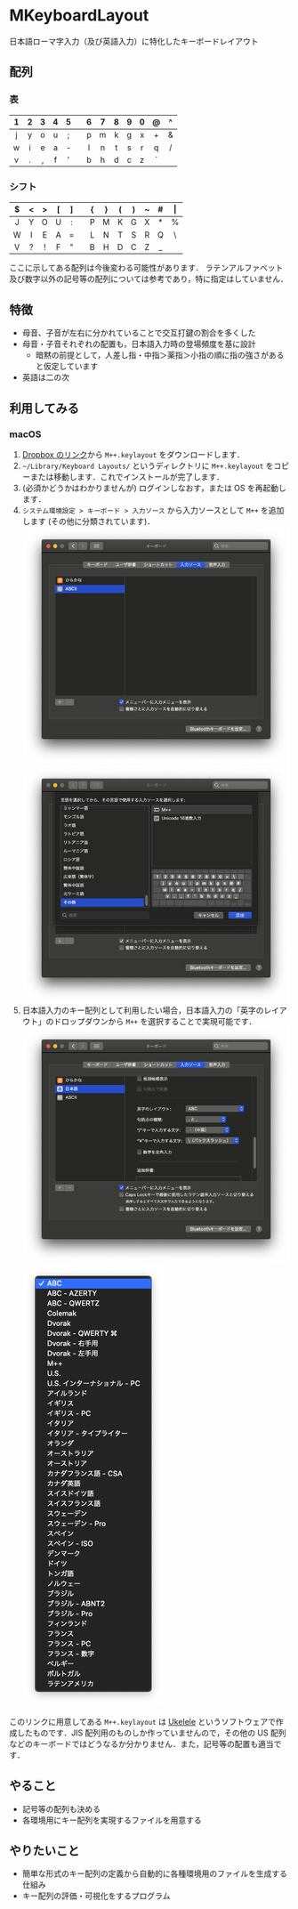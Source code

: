 <link
  href="https://raw.githubusercontent.com/cwd-k2/MKeyboardLayout/master/resources/styles.css"
  rel="stylesheet"
>

# MKeyboardLayout

日本語ローマ字入力（及び英語入力）に特化したキーボードレイアウト

## 配列

### 表

|  1  |  2  |  3  |  4  |  5  |     |  6  |  7  |  8  |  9  |  0  |  @  |  ^  |
| :-: | :-: | :-: | :-: | :-: | :-: | :-: | :-: | :-: | :-: | :-: | :-: | :-: |
|  j  |  y  |  o  |  u  |  ;  |     |  p  |  m  |  k  |  g  |  x  |  +  |  &  |
|  w  |  i  |  e  |  a  |  -  |     |  l  |  n  |  t  |  s  |  r  |  q  |  /  |
|  v  |  .  |  ,  |  f  |  '  |     |  b  |  h  |  d  |  c  |  z  | \`  |

### シフト

|  $  |  <  |  >  |  [  |  ]  |     |  {  |  }  |  (  |  )  |  ~  |  #  | \|  |
| :-: | :-: | :-: | :-: | :-: | :-: | :-: | :-: | :-: | :-: | :-: | :-: | :-: |
|  J  |  Y  |  O  |  U  |  :  |     |  P  |  M  |  K  |  G  |  X  | \*  |  %  |
|  W  |  I  |  E  |  A  |  =  |     |  L  |  N  |  T  |  S  |  R  |  Q  | \\  |
|  V  |  ?  |  !  |  F  |  "  |     |  B  |  H  |  D  |  C  |  Z  | \_  |

ここに示してある配列は今後変わる可能性があります．
ラテンアルファベット及び数字以外の記号等の配列については参考であり，特に指定はしていません．

## 特徴

- 母音、子音が左右に分かれていることで交互打鍵の割合を多くした
- 母音・子音それぞれの配置も，日本語入力時の登場頻度を基に設計
  - 暗黙の前提として，人差し指・中指＞薬指＞小指の順に指の強さがあると仮定しています
- 英語は二の次

## 利用してみる

### macOS

1. [Dropbox のリンク](https://www.dropbox.com/s/nwg4kytxxgvsdgo/M%2B%2B.keylayout?dl=0)から `M++.keylayout` をダウンロードします．
1. `~/Library/Keyboard Layouts/` というディレクトリに `M++.keylayout` をコピーまたは移動します．これでインストールが完了します．
1. (必須かどうかはわかりませんが) ログインしなおす，または OS を再起動します．
1. `システム環境設定 > キーボード > 入力ソース` から入力ソースとして `M++` を追加します (その他に分類されています)．
   ![01](https://github.com/cwd-k2/MKeyboardLayout/blob/master/resources/01.png)
   ![02](https://github.com/cwd-k2/MKeyboardLayout/blob/master/resources/02.png)
1. 日本語入力のキー配列として利用したい場合，日本語入力の「英字のレイアウト」のドロップダウンから `M++` を選択することで実現可能です．
   ![03](https://github.com/cwd-k2/MKeyboardLayout/blob/master/resources/03.png)
   ![04](https://github.com/cwd-k2/MKeyboardLayout/blob/master/resources/04.png)

このリンクに用意してある `M++.keylayout` は [Ukelele](https://software.sil.org/ukelele/) というソフトウェアで作成したものです．JIS 配列用のものしか作っていませんので，その他の US 配列などのキーボードではどうなるか分かりません．また，記号等の配置も適当です．

## やること

- 記号等の配列も決める
- 各環境用にキー配列を実現するファイルを用意する

## やりたいこと

- 簡単な形式のキー配列の定義から自動的に各種環境用のファイルを生成する仕組み
- キー配列の評価・可視化をするプログラム
